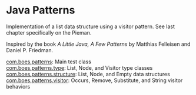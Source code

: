 Java Patterns
=============

Implementation of a list data structure using a visitor pattern.  See last chapter specifically on the Pieman.

Inspired by the book <i>A Little Java, A Few Patterns</i> by Matthias Felleisen and Daniel P. Friedman.

[com.boes.patterns](https://github.com/boes-matt/java-patterns/tree/master/Patterns/src/com/boes/patterns): Main test class<br/>
[com.boes.patterns.type](https://github.com/boes-matt/java-patterns/tree/master/Patterns/src/com/boes/patterns/type): List, Node, and Visitor type classes<br/>
[com.boes.patterns.structure](https://github.com/boes-matt/java-patterns/tree/master/Patterns/src/com/boes/patterns/structure): List, Node, and Empty data structures<br/>
[com.boes.patterns.visitor](https://github.com/boes-matt/java-patterns/tree/master/Patterns/src/com/boes/patterns/visitor): Occurs, Remove, Substitute, and String visitor behaviors



